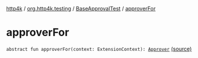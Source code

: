 [http4k](../../index.md) / [org.http4k.testing](../index.md) / [BaseApprovalTest](index.md) / [approverFor](./approver-for.md)

# approverFor

`abstract fun approverFor(context: ExtensionContext): `[`Approver`](../-approver/index.md) [(source)](https://github.com/http4k/http4k/blob/master/http4k-testing-approval/src/main/kotlin/org/http4k/testing/ApprovalTest.kt#L23)